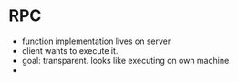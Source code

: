 # RPC
- function implementation lives on server
- client wants to execute it.
- goal: transparent. looks like executing on own machine
- 
